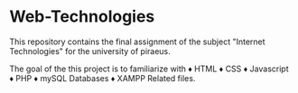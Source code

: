 # Web-Technologies
This repository contains the final assignment of the subject "Internet Technologies" for the university of piraeus.

The goal of the this project is to familiarize with  ♦ HTML ♦ CSS ♦ Javascript ♦ PHP ♦ mySQL Databases ♦ XAMPP Related files.

